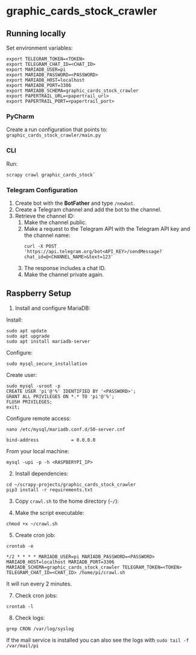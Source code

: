 # graphic_cards_stock_crawler

## Running locally

Set environment variables:

```
export TELEGRAM_TOKEN=<TOKEN>
export TELEGRAM_CHAT_ID=<CHAT_ID>
export MARIADB_USER=pi
export MARIADB_PASSWORD=<PASSWORD>
export MARIADB_HOST=localhost
export MARIADB_PORT=3306
export MARIADB_SCHEMA=graphic_cards_stock_crawler
export PAPERTRAIL_URL=<papertrail_url>
export PAPERTRAIL_PORT=<papertrail_port>
```

### PyCharm

Create a run configuration that points to: `graphic_cards_stock_crawler/main.py`

### CLI

Run:

```
scrapy crawl graphic_cards_stock`
```

### Telegram Configuration

1. Create bot with the **BotFather** and type `/newbot`.
2. Create a Telegram channel and add the bot to the channel.
3. Retrieve the channel ID: 
   1. Make the channel public.
   2. Make a request to the Telegram API with the Telegram API key and the channel name:
      ```
      curl -X POST 'https://api.telegram.org/bot<API_KEY>/sendMessage?chat_id=@<CHANNEL_NAME>&text=123'
      ```
   3. The response includes a chat ID.
   4. Make the channel private again.

## Raspberry Setup

1. Install and configure MariaDB:

Install:

```
sudo apt update
sudo apt upgrade
sudo apt install mariadb-server
```

Configure:

```
sudo mysql_secure_installation
```

Create user:

```
sudo mysql -uroot -p
CREATE USER 'pi'@'%' IDENTIFIED BY '<PASSWORD>';
GRANT ALL PRIVILEGES ON *.* TO 'pi'@'%';
FLUSH PRIVILEGES;
exit;
```

Configure remote access:

```
nano /etc/mysql/mariadb.conf.d/50-server.cnf
```

```
bind-address            = 0.0.0.0
```

From your local machine:

```
mysql -upi -p -h <RASPBERYPI_IP>
```

2. Install dependencies:

```
cd ~/scrapy-projects/graphic_cards_stock_crawler
pip3 install -r requirements.txt
```

3. Copy `crawl.sh` to the home directory (`~/`):

4. Make the script executable:

```
chmod +x ~/crawl.sh
```

5. Create cron job:

```
crontab -e
```

```
*/2 * * * * MARIADB_USER=pi MARIADB_PASSWORD=<PASSWORD> MARIADB_HOST=localhost MARIADB_PORT=3306 MARIADB_SCHEMA=graphic_cards_stock_crawler TELEGRAM_TOKEN=<TOKEN> TELEGRAM_CHAT_ID=<CHAT_ID> /home/pi/crawl.sh
```

It will run every 2 minutes.

7. Check cron jobs:

```
crontab -l
```

8. Check logs:

```
grep CRON /var/log/syslog
```

If the mail service is installed you can also see the logs with `sudo tail -f /var/mail/pi`
